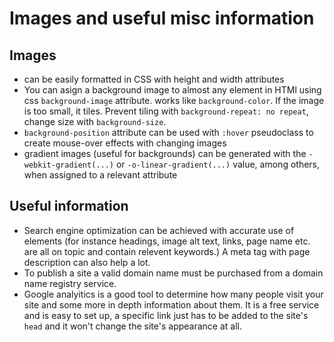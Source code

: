 # Images and useful misc information

## Images

* can be easily formatted in CSS with height and width attributes
* You can asign a background image to almost any element in HTMl using css `background-image` attribute. works like `background-color`. If the image is too small, it tiles. Prevent tiling with `background-repeat: no repeat`, change size with `background-size`.
* `background-position` attribute can be used with `:hover` pseudoclass to create mouse-over effects with changing images
* gradient images (useful for backgrounds) can be generated with the `-webkit-gradient(...)` or `-o-linear-gradient(...)` value, among others, when assigned to a relevant attribute

## Useful information

* Search engine optimization can be achieved with accurate use of elements (for instance headings, image alt text, links, page name etc. are all on topic and contain relevent keywords.) A meta tag with page description can also help a lot.
* To publish a site a valid domain name must be purchased from a domain name registry service. 
* Google analyitics is a good tool to determine how many people visit your site and some more in depth information about them. It is a free service and is easy to set up, a specific link just has to be added to the site's `head` and it won't change the site's appearance at all.

